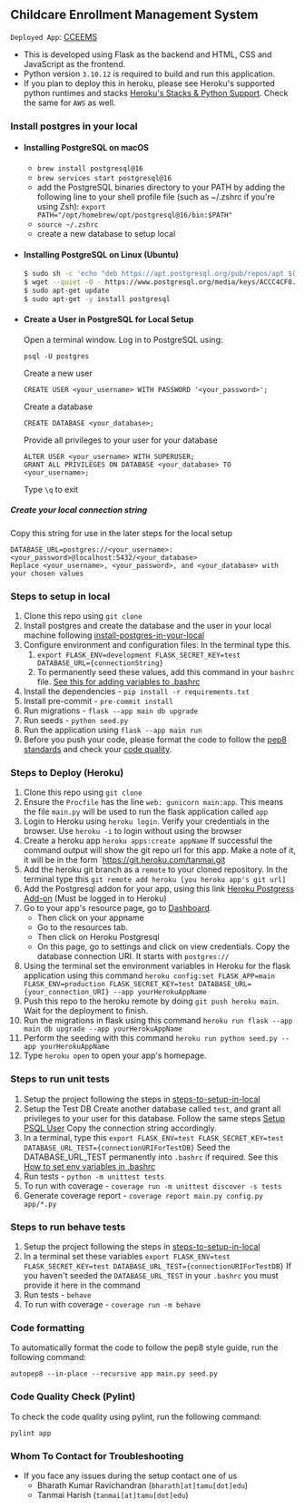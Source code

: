 ## Childcare Enrollment Management System

`Deployed App`: [CCEEMS](https://childcare-d71b0285d615.herokuapp.com/)

* This is developed using Flask as the backend and HTML, CSS and JavaScript as the frontend.
* Python version `3.10.12` is required to build and run this application.
* If you plan to deploy this in heroku, please see Heroku's supported python runtimes and stacks [Heroku\'s Stacks & Python Support](https://devcenter.heroku.com/articles/python-support). Check the same for `AWS` as well.

### Install postgres in your local
- #### Installing PostgreSQL on macOS
    - ```brew install postgresql@16```
    - ```brew services start postgresql@16```
    - add the PostgreSQL binaries directory to your PATH by adding the following line to your shell profile file (such as ~/.zshrc if you're using Zsh):
      ```export PATH="/opt/homebrew/opt/postgresql@16/bin:$PATH"```
    - ```source ~/.zshrc```
    - create a new database to setup local

- #### Installing PostgreSQL on Linux (Ubuntu)
    ```sh
    $ sudo sh -c 'echo "deb https://apt.postgresql.org/pub/repos/apt $(lsb_release -cs)-pgdg main" > /etc/apt/sources.list.d/pgdg.list'
    $ wget --quiet -O - https://www.postgresql.org/media/keys/ACCC4CF8.asc | sudo apt-key add -
    $ sudo apt-get update
    $ sudo apt-get -y install postgresql
    ```
- #### Create a User in PostgreSQL for Local Setup
    Open a terminal window.
    Log in to PostgreSQL using:
    ```
    psql -U postgres
    ```

    Create a new user
    ```
    CREATE USER <your_username> WITH PASSWORD '<your_password>';
    ```

    Create a database
    ```
    CREATE DATABASE <your_database>;
    ```

    Provide all privileges to your user for your database
    ```
    ALTER USER <your_username> WITH SUPERUSER;
    GRANT ALL PRIVILEGES ON DATABASE <your_database> TO <your_username>;
    ```

    Type `\q` to exit

##### Create your local connection string
Copy this string for use in the later steps for the local setup
```
DATABASE_URL=postgres://<your_username>:<your_password>@localhost:5432/<your_database>
Replace <your_username>, <your_password>, and <your_database> with your chosen values
```
### Steps to setup in local
1. Clone this repo using `git clone`
1. Install postgres and create the database and the user in your local machine following [install-postgres-in-your-local](#install-postgres-in-your-local)
1. Configure environment and configuration files:
   In the terminal type this.
   1. `export FLASK_ENV=development FLASK_SECRET_KEY=test DATABASE_URL={connectionString}`
   2. To permanently seed these values, add this command in your `bashrc` file.
      [See this for adding variables to .bashrc](https://askubuntu.com/questions/211716/add-environment-variable-to-bashrc-through-script)
1. Install the dependencies - `pip install -r requirements.txt`
1. Install pre-commit - `pre-commit install`
1. Run migrations - `flask --app main db upgrade`
1. Run seeds - `python seed.py`
1. Run the application using `flask --app main run`
1. Before you push your code, please format the code to follow the [pep8 standards](#code-formatting) and check your [code quality](#code-quality-check-pylint).

### Steps to Deploy (Heroku)
1. Clone this repo using `git clone`
4. Ensure the `Procfile` has the line `web: gunicorn main:app`. This means the file `main.py` will be used to run the flask application called `app`
5. Login to Heroku using `heroku login`. Verify your credentials in the browser. Use `heroku -i` to login without using the browser
6. Create a heroku app
   `heroku apps:create appName`
   If successful the command output will show the git repo url for this app. Make a note of it, it will be in the form `https://git.heroku.com/tanmai.git
8. Add the heroku git branch as a `remote` to your cloned repository. In the terminal type this `git remote add heroku [you heroku app's git url]`
10. Add the Postgresql addon for your app, using this link [Heroku Postgress Add-on](https://elements.heroku.com/addons/heroku-postgresql) (Must be logged in to Heroku)
11. Go to your app's resource page, go to [Dashboard](https://dashboard.heroku.com/apps).
    * Then click on your appname
    * Go to the resources tab.
    * Then click on Heroku Postgresql
    * On this page, go to settings and click on view credentials.
      Copy the database connection URI. It starts with `postgres://`
13. Using the terminal set the environment variables in Heroku for the flask application using this command `heroku config:set FLASK_APP=main FLASK_ENV=production FLASK_SECRET_KEY=test DATABASE_URL={your_connection_URI} --app yourHerokuAppName`
14. Push this repo to the heroku remote by doing `git push heroku main`. Wait for the deployment to finish.
15. Run the migrations in flask using this command `heroku run flask --app main db upgrade --app yourHerokuAppName`
16. Perform the seeding with this command `heroku run python seed.py --app yourHerokuAppName`
17. Type `heroku open` to open your app's homepage.

### Steps to run unit tests
1. Setup the project following the steps in [steps-to-setup-in-local](#steps-to-setup-in-local)
2. Setup the Test DB
   Create another database called `test`, and grant all privileges to your user for this database.
   Follow the same steps [Setup PSQL User](#create-a-user-in-postgreSQL-for-local-setup)
   Copy the connection string accordingly.
1. In a terminal, type this `export FLASK_ENV=test FLASK_SECRET_KEY=test DATABASE_URL_TEST={connectionURIForTestDB}`
   Seed the DATABASE_URL_TEST permanently into `.bashrc` if required. See this [How to set env variables in .bashrc](https://askubuntu.com/questions/211716/add-environment-variable-to-bashrc-through-script)
1. Run tests - `python -m unittest tests`
1. To run with coverage - `coverage run -m unittest discover -s tests`
1. Generate coverage report - `coverage report main.py config.py app/*.py`

### Steps to run behave tests
1. Setup the project following the steps in [steps-to-setup-in-local](#steps-to-setup-in-local)
1. In a terminal set these variables `export FLASK_ENV=test FLASK_SECRET_KEY=test DATABASE_URL_TEST={connectionURIForTestDB}`
   If you haven't seeded the `DATABASE_URL_TEST` in your `.bashrc` you must provide it here in the command
1. Run tests - `behave`
1. To run with coverage - `coverage run -m behave`

### Code formatting
To automatically format the code to follow the pep8 style guide, run the following command:
```
autopep8 --in-place --recursive app main.py seed.py
```

### Code Quality Check (Pylint)
To check the code quality using pylint, run the following command:
```
pylint app
```

### Whom To Contact for Troubleshooting
* If you face any issues during the setup contact one of us
    * Bharath Kumar Ravichandran (`bharath[at]tamu[dot]edu`)
    * Tanmai Harish (`tanmai[at]tamu[dot]edu`)
